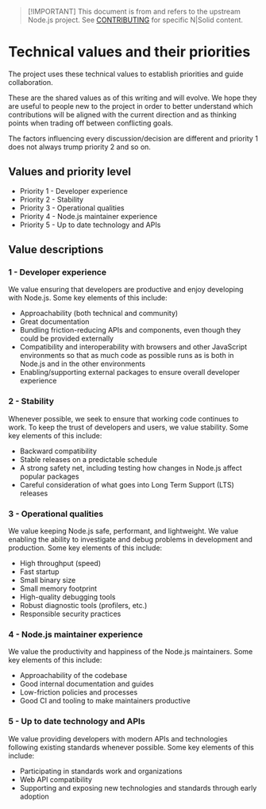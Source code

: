 > \[!IMPORTANT]
> This document is from and refers to the upstream Node.js project.
> See [CONTRIBUTING](../../CONTRIBUTING.md) for specific N|Solid content.

# Technical values and their priorities

The project uses these technical values to establish priorities and guide
collaboration.

These are the shared values as of this writing and will
evolve. We hope they are useful to people new
to the project in order to better understand which contributions
will be aligned with the current direction and as thinking
points when trading off between conflicting goals.

The factors influencing every discussion/decision are
different and priority 1 does not always trump priority 2
and so on.

## Values and priority level

* Priority 1 - Developer experience
* Priority 2 - Stability
* Priority 3 - Operational qualities
* Priority 4 - Node.js maintainer experience
* Priority 5 - Up to date technology and APIs

## Value descriptions

### 1 - Developer experience

We value ensuring that developers are productive and enjoy developing
with Node.js. Some key elements of this include:

* Approachability (both technical and community)
* Great documentation
* Bundling friction-reducing APIs and components, even though
  they could be provided externally
* Compatibility and interoperability with browsers and other JavaScript
  environments so that as much code as possible runs as is both in Node.js and
  in the other environments
* Enabling/supporting external packages to ensure overall developer experience

### 2 - Stability

Whenever possible, we seek to ensure that working code continues to work. To
keep the trust of developers and users, we value stability.
Some key elements of this include:

* Backward compatibility
* Stable releases on a predictable schedule
* A strong safety net, including testing how changes
  in Node.js affect popular packages
* Careful consideration of what goes into Long Term Support (LTS) releases

### 3 - Operational qualities

We value keeping Node.js safe, performant, and lightweight.
We value enabling the ability to investigate and debug problems in
development and production. Some key elements of this include:

* High throughput (speed)
* Fast startup
* Small binary size
* Small memory footprint
* High-quality debugging tools
* Robust diagnostic tools (profilers, etc.)
* Responsible security practices

### 4 - Node.js maintainer experience

We value the productivity and happiness of the Node.js maintainers.
Some key elements of this include:

* Approachability of the codebase
* Good internal documentation and guides
* Low-friction policies and processes
* Good CI and tooling to make maintainers productive

### 5 - Up to date technology and APIs

We value providing developers with modern APIs and technologies
following existing standards whenever possible.
Some key elements of this include:

* Participating in standards work and organizations
* Web API compatibility
* Supporting and exposing new technologies and standards through early adoption
